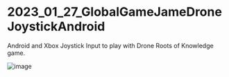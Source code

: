 # 2023_01_27_GlobalGameJameDroneJoystickAndroid
Android and Xbox Joystick Input to play with Drone Roots of Knowledge game.

![image](https://user-images.githubusercontent.com/20149493/223878536-4d666852-22a4-4118-9c2e-e4c505900a18.png)

